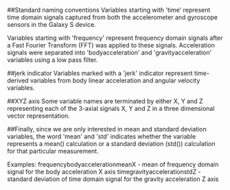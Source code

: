 ##Standard naming conventions
Variables starting with 'time' represent time domain signals captured from both the accelerometer and gyroscope sensors
in the Galaxy S device.

Variables starting with 'frequency' represent frequency domain signals after a Fast Fourier Transform (FFT) was applied to
these signals. Acceleration signals were separated into 'bodyacceleration' and 'gravityacceleration' variables using a 
low pass filter.

##jerk indicator
Variables marked with a 'jerk' indicator represent time-derived variables from body linear acceleration and angular velocity
variables.

##XYZ axis
Some variable names are terminated by either X, Y and Z representing each of the 3-axial signals X, Y and Z in a three 
dimensional vector representation.

##Finally, since we are only interested in mean and standard deviation variables, the word 'mean' and 'std' indicates whether
the variable represents a mean() calculation or a standard deviation (std()) calculation for that particular measurement.

Examples:
frequencybodyaccelerationmeanX - mean of frequency domain signal for the body acceleration X axis
timegravityaccelerationstdZ - standard deviation of time domain signal for the gravity acceleration Z axis
